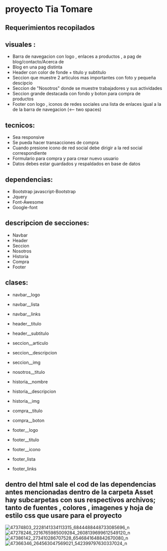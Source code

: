 proyecto Tia Tomare
===============

Requerimientos recopilados
--------------------------

visuales :  
----------
* Barra de navegacion con logo , enlaces a productos , a pag de blog/contacto/Acerca de <br>
* Blog en una pag distinta <br>
* Header con color de fonde + titulo y subtitulo <br>
* Seccion que muestre 2 articulos mas importantes con  foto y pequeña descipcio <br>
* Seccion de "Nosotros" donde se muestre trabajadores y sus actividades <br>
* Seccion grande destacada con fondo y boton para compra de productos <br>
* Footer con logo , iconos de redes sociales una lista de enlaces igual a la de la barra de navegacion (<-- two spaces)

tecnicos: 
---------
* Sea responsive
* Se pueda hacer transacciones de compra <br>
* Cuando presione icono de red social debe dirigir a la red social correspondiente <br>
* Formulario para compra y para crear nuevo usuario <br>
* Datos debes estar guardados y respaldados en base de datos <br>

dependencias:
------------
* Bootstrap javascript-Bootstrap
* Jquery
* Font-Awesome
* Google-font

descripcion de secciones:
-------------------------
* Navbar
* Header
* Seccion
* Nosotros
* Historia
* Compra
* Footer

clases:
-------
* navbar__logo
* navbar__lista
* navbar__links

* header__titulo
* header__subtitulo

* seccion__articulo
* seccion__descripcion
* seccion__img

* nosotros__titulo

* historia__nombre
* historia__descripcion
* historia__img

* compra__titulo
* compra__boton

* footer__logo
* footer__titulo
* footer__icono
* footer_lista
* footer_links

 
 dentro del html sale el cod de las dependencias antes mencionadas
 dentro de la carpeta Asset hay subcarpetas con sus respectivos archivos; tanto de fuentes , colores , imagenes y hoja de estilo css que usare para el proyecto
 ---------------------------------------------------------------------------------------------------------------------------------------------------------

 ![47374803_2228141334113315_6844488448733085696_n](https://user-images.githubusercontent.com/44588089/49523373-69dafc80-f888-11e8-92d6-e0ff61505c60.jpg)
 ![47278246_2216765985009284_2608139699612549120_n](https://user-images.githubusercontent.com/44588089/49522802-3c418380-f887-11e8-9390-28f47da38ab5.jpg)
 ![47386142_273410286707528_6546841648842670080_n](https://user-images.githubusercontent.com/44588089/49522825-4794af00-f887-11e8-9e5b-540d874b2f7d.jpg)
 ![47366346_264563047569021_542399797630337024_n](https://user-images.githubusercontent.com/44588089/49522874-63985080-f887-11e8-9770-d9d25200cb67.jpg)
 
 